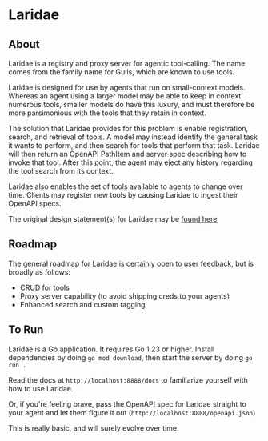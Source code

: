 # Laridae
## About
Laridae is a registry and proxy server for agentic tool-calling. The name comes from the family name for Gulls, which are known to use tools.

Laridae is designed for use by agents that run on small-context models. Whereas an agent using a larger model may be able to keep in context numerous tools, smaller models do have this luxury, and must therefore be more parsimonious with the tools that they retain in context.

The solution that Laridae provides for this problem is enable registration, search, and retrieval of tools. A model may instead identify the general task it wants to perform, and then search for tools that perform that task. Laridae will then return an OpenAPI PathItem and server spec describing how to invoke that tool. After this point, the agent may eject any history regarding the tool search from its context.

Laridae also enables the set of tools available to agents to change over time. Clients may register new tools by causing Laridae to ingest their OpenAPI specs.

The original design statement(s) for Laridae may be [found here](https://www.leozqin.me/posts/a-registry-and-proxy-server-for-agentic-tool-calling/)

## Roadmap
The general roadmap for Laridae is certainly open to user feedback, but is broadly as follows:
- CRUD for tools
- Proxy server capability (to avoid shipping creds to your agents)
- Enhanced search and custom tagging

## To Run
Laridae is a Go application. It requires Go 1.23 or higher. Install dependencies by doing `go mod download`, then start the server by doing `go run .`

Read the docs at `http://localhost:8888/docs` to familiarize yourself with how to use Laridae.

Or, if you're feeling brave, pass the OpenAPI spec for Laridae straight to your agent and let them figure it out (`http://localhost:8888/openapi.json`)

This is really basic, and will surely evolve over time.
